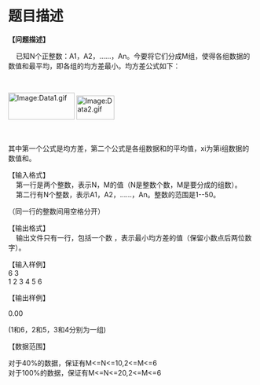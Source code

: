 # 题目描述


<p>
<strong>【问题描述】 </strong> 
</p>
<p align="left">
    已知N个正整数：A1，A2，……，An。今要将它们分成M组，使得各组数据的数值和最平均，即各组的均方差最小。均方差公式如下：
</p>
<p align="left">
<br/>
</p>
<div>
<img border="0" alt="Image:Data1.gif" width="135" height="55" src="../../../mw/images/8/8e/Data1.gif"/> <img border="0" alt="Image:Data2.gif" width="77" height="49" src="../../../mw/images/d/d4/Data2.gif"/> 
</div>
<p align="left">
<br/>
</p>
<p align="left">
其中第一个公式是均方差，第二个公式是各组数据和的平均值，xi为第i组数据的数值和。
</p>
<p align="left">
【输入格式】 <br/>
    第一行是两个整数，表示N，M的值（N是整数个数，M是要分成的组数）。<br/>
    第二行有N个整数，表示A1，A2，……，An。整数的范围是1--50。
</p>
<p align="left">
（同一行的整数间用空格分开）
</p>
<p align="left">
【输出格式】 <br/>
    输出文件只有一行，包括一个数 ，表示最小均方差的值（保留小数点后两位数字）。
</p>
<p>
【输入样例】 <br/>
6 3 <br/>
1 2 3 4 5 6
</p>
<p>
【输出样例】
</p>
<p>
0.00
</p>
<p>
(1和6，2和5，3和4分别为一组)
</p>
<p>
【数据范围】
</p>
<p>
对于40%的数据，保证有M&lt;=N&lt;=10,2&lt;=M&lt;=6<br/>
对于100%的数据，保证有M&lt;=N&lt;=20,2&lt;=M&lt;=6
</p>
